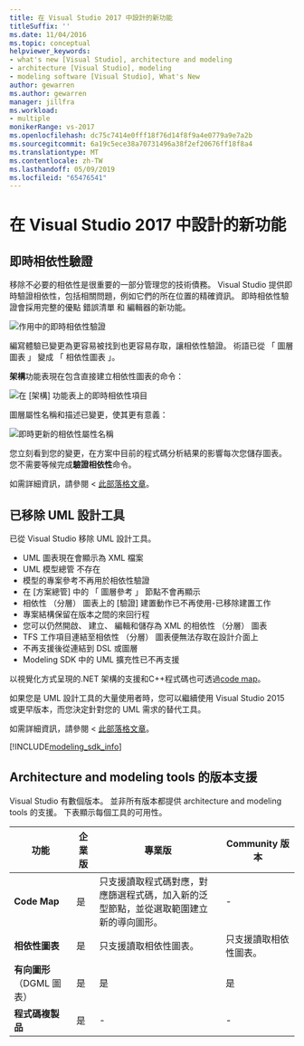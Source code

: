 ```yaml
---
title: 在 Visual Studio 2017 中設計的新功能
titleSuffix: ''
ms.date: 11/04/2016
ms.topic: conceptual
helpviewer_keywords:
- what's new [Visual Studio], architecture and modeling
- architecture [Visual Studio], modeling
- modeling software [Visual Studio], What's New
author: gewarren
ms.author: gewarren
manager: jillfra
ms.workload:
- multiple
monikerRange: vs-2017
ms.openlocfilehash: dc75c7414e0fff18f76d14f8f9a4e0779a9e7a2b
ms.sourcegitcommit: 6a19c5ece38a70731496a38f2ef20676ff18f8a4
ms.translationtype: MT
ms.contentlocale: zh-TW
ms.lasthandoff: 05/09/2019
ms.locfileid: "65476541"
---
```

# <a name="whats-new-for-design-in-visual-studio-2017"></a>在 Visual Studio 2017 中設計的新功能

## <a name="live-dependency-validation"></a>即時相依性驗證

移除不必要的相依性是很重要的一部分管理您的技術債務。 Visual Studio 提供即時驗證相依性，包括相關問題，例如它們的所在位置的精確資訊。 即時相依性驗證會採用完整的優點 錯誤清單 和 編輯器的新功能。

![作用中的即時相依性驗證](media/dep-validation-whatsnew-01.png)

編寫體驗已變更為更容易被找到也更容易存取，讓相依性驗證。 術語已從 「 圖層圖表 」 變成 「 相依性圖表 」。

**架構**功能表現在包含直接建立相依性圖表的命令：

![在 [架構] 功能表上的即時相依性項目](media/dep-validation-whatsnew-02.png)

圖層屬性名稱和描述已變更，使其更有意義：

![即時更新的相依性屬性名稱](media/dep-validation-whatsnew-03.png)

您立刻看到您的變更，在方案中目前的程式碼分析結果的影響每次您儲存圖表。 您不需要等候完成**驗證相依性**命令。

如需詳細資訊，請參閱 <<c0> [ 此部落格文章](https://devblogs.microsoft.com/devops/live-architecture-dependency-validation-in-visual-studio-15-preview-5/)。

## <a name="uml-designers-have-been-removed"></a>已移除 UML 設計工具

已從 Visual Studio 移除 UML 設計工具。

* UML 圖表現在會顯示為 XML 檔案
* UML 模型總管 不存在
* 模型的專案參考不再用於相依性驗證
* 在 [方案總管] 中的 「 圖層參考 」 節點不會再顯示
* 相依性 （分層） 圖表上的 [驗證] 建置動作已不再使用-已移除建置工作
* 專案結構保留在版本之間的來回行程
* 您可以仍然開啟、 建立、 編輯和儲存為 XML 的相依性 （分層） 圖表
* TFS 工作項目連結至相依性 （分層） 圖表便無法存取在設計介面上
* 不再支援後從連結到 DSL 或圖層
* Modeling SDK 中的 UML 擴充性已不再支援

以視覺化方式呈現的.NET 架構的支援和C++程式碼也可透過[code map](map-dependencies-across-your-solutions.md)。

如果您是 UML 設計工具的大量使用者時，您可以繼續使用 Visual Studio 2015 或更早版本，而您決定針對您的 UML 需求的替代工具。

如需詳細資訊，請參閱 <<c0> [ 此部落格文章](https://devblogs.microsoft.com/devops/uml-designers-have-been-removed-layer-designer-now-supports-live-architectural-analysis/)。

[!INCLUDE[modeling_sdk_info](includes/modeling_sdk_info.md)]

## <a name="a-nameversionsupport-edition-support-for-architecture-and-modeling-tools"></a><a name="VersionSupport" />Architecture and modeling tools 的版本支援

Visual Studio 有數個版本。 並非所有版本都提供 architecture and modeling tools 的支援。 下表顯示每個工具的可用性。

|**功能**|**企業版**|**專業版**|**Community 版本**|
|-|-|-|-|
|**Code Map**|是|只支援讀取程式碼對應，對應篩選程式碼，加入新的泛型節點，並從選取範圍建立新的導向圖形。|-|
|**相依性圖表**|是|只支援讀取相依性圖表。|只支援讀取相依性圖表。|
|**有向圖形**（DGML 圖表）|是|是|是|
|**程式碼複製品**|是|-|-|